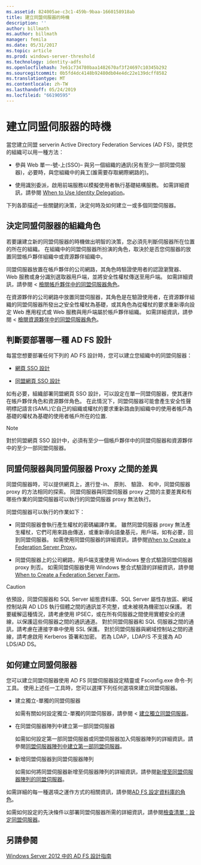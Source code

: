 ```yaml
---
ms.assetid: 824005ae-c3c1-459b-9baa-1660158918ab
title: 建立同盟伺服器的時機
description: ''
author: billmath
ms.author: billmath
manager: femila
ms.date: 05/31/2017
ms.topic: article
ms.prod: windows-server-threshold
ms.technology: identity-adfs
ms.openlocfilehash: 7e61c734780baa1482670af3f24697c10345b292
ms.sourcegitcommit: 0b5fd4dc4148b92480db04e4dc22e139dcff8582
ms.translationtype: MT
ms.contentlocale: zh-TW
ms.lasthandoff: 05/24/2019
ms.locfileid: "66190595"
---
```

# <a name="when-to-create-a-federation-server"></a>建立同盟伺服器的時機

當您建立同盟 serverin Active Directory Federation Services \(AD FS\)，提供您的組織可以用一種方法：  
  
-   參與 Web 單一\-號\-上\(SSO\)– 與另一個組織的通訊\(另有至少一部同盟伺服器\)，必要時，與您組織中的員工\(誰需要存取網際網路的\)。  
  
-   使用識別委派，啟用前端服務以模擬使用者執行基礎結構服務。 如需詳細資訊，請參閱 [When to Use Identity Delegation](When-to-Use-Identity-Delegation.md)。  
  
下列各節描述一些關鍵的決策，決定何時及如何建立一或多個同盟伺服器。  
  
## <a name="determine-the-organizational-role-for-the-federation-server"></a>決定同盟伺服器的組織角色  
若要讓建立新的同盟伺服器的時機做出明智的決策，您必須先判斷伺服器所在位置的所在的組織。 在組織中的同盟伺服器所扮演的角色，取決於是否您伺服器的放置同盟帳戶夥伴組織中或資源夥伴組織中。  
  
同盟伺服器放置在帳戶夥伴的公司網路，其角色時驗證使用者的認證瀏覽器、 Web 服務或身分識別選取器用戶端，並將安全性權杖傳送至用戶端。 如需詳細資訊，請參閱 <<c0> [ 檢閱帳戶夥伴中的同盟伺服器角色](Review-the-Role-of-the-Federation-Server-in-the-Account-Partner.md)。  
  
在資源夥伴的公司網路中放置同盟伺服器，其角色是在驗證使用者，在資源夥伴組織的同盟伺服器所發出之安全性權杖為基礎，或其角色為從權杖的要求重新導向設定 Web 應用程式或 Web 服務與用戶端屬於帳戶夥伴組織。 如需詳細資訊，請參閱 <<c0> [ 檢閱資源夥伴中的同盟伺服器角色](Review-the-Role-of-the-Federation-Server-in-the-Resource-Partner.md)。  
  
## <a name="determine-which-ad-fs-design-to-deploy"></a>判斷要部署哪一種 AD FS 設計  
每當您想要部署任何下列的 AD FS 設計時，您可以建立您組織中的同盟伺服器：  
  
-   [網頁 SSO 設計](Web-SSO-Design.md)  
  
-   [同盟網頁 SSO 設計](Federated-Web-SSO-Design.md)  
  
如有必要，組織部署同盟網頁 SSO 設計，可以設定在單一同盟伺服器，使其運作在帳戶夥伴角色和資源夥伴角色。 在此情況下，同盟伺服器可能會產生安全性聲明標記語言\(SAML\)它自己的組織或權杖的要求重新路由到組織中的使用者帳戶為基礎的權杖為基礎的使用者帳戶所在的位置.  
  
> [!NOTE]  
> 對於同盟網頁 SSO 設計中，必須有至少一個帳戶夥伴中的同盟伺服器和資源夥伴中的至少一部同盟伺服器。  
  
## <a name="differences-between-a-federation-server-and-a-federation-server-proxy"></a>同盟伺服器與同盟伺服器 Proxy 之間的差異  
同盟伺服器時，可以提供網頁上，進行登\-in、 原則、 驗證、 和中，同盟伺服器 proxy 的方法相同的探索。 同盟伺服器與同盟伺服器 proxy 之間的主要差異和有哪些作業的同盟伺服器可以執行的同盟伺服器 proxy 無法執行。  
  
同盟伺服器可以執行的作業如下：  
  
-   同盟伺服器會執行產生權杖的密碼編譯作業。 雖然同盟伺服器 proxy 無法產生權杖，它們可用來路由傳送，或重新導向語彙基元，用戶端，如有必要，回到同盟伺服器。 如需使用同盟伺服器的詳細資訊，請參閱[When to Create a Federation Server Proxy](When-to-Create-a-Federation-Server-Proxy.md)。  
  
-   同盟伺服器上的公司網路，用戶端支援使用 Windows 整合式驗證同盟伺服器 proxy 則否。 如需同盟伺服器使用 Windows 整合式驗證的詳細資訊，請參閱[When to Create a Federation Server Farm](When-to-Create-a-Federation-Server-Farm.md)。  
  
> [!CAUTION]  
> 依預設，同盟伺服器和 SQL Server 組態資料庫、SQL Server 屬性存放區、網域控制站與 AD LDS 執行個體之間的通訊並不完整，或未被視為機密加以保護。 若要緩解這種情況，請考慮使用 IPSEC，或在所有伺服器之間使用實體安全的連線，以保護這些伺服器之間的通訊通道。 對於同盟伺服器和 SQL 伺服器之間的通訊，請考慮在連接字串中使用 SSL 保護。 對於同盟伺服器與網域控制站之間的連線，請考慮啟用 Kerberos 簽署和加密。 若為 LDAP，LDAP\/S 不支援為 AD LDS\/AD DS。  
  
## <a name="how-to-create-a-federation-server"></a>如何建立同盟伺服器  
您可以建立同盟伺服器使用 AD FS 同盟伺服器設定精靈或 Fsconfig.exe 命令\-列工具。 使用上述任一工具時，您可以選擇下列任何選項來建立同盟伺服器。  
  
-   建立獨立\-單獨的同盟伺服器  
  
    如需有關如何設定獨立\-單獨的同盟伺服器，請參閱 <<c2> [ 建立獨立同盟伺服器](../../ad-fs/deployment/Create-a-Stand-Alone-Federation-Server.md)。  
  
-   在同盟伺服器陣列中建立第一部同盟伺服器  
  
    如需如何設定第一部同盟伺服器或同盟伺服器加入伺服器陣列的詳細資訊，請參閱[同盟伺服器陣列中建立第一部同盟伺服器](../../ad-fs/deployment/Create-the-First-Federation-Server-in-a-Federation-Server-Farm.md)。  
  
-   新增同盟伺服器到同盟伺服器陣列  
  
    如需如何將同盟伺服器新增至伺服器陣列的詳細資訊，請參閱[新增至同盟伺服器陣列的同盟伺服器](../../ad-fs/deployment/Add-a-Federation-Server-to-a-Federation-Server-Farm.md)。  
  
如需詳細的每一種選項之運作方式的相關資訊，請參閱[AD FS 設定資料庫的角色](../../ad-fs/technical-reference/The-Role-of-the-AD-FS-Configuration-Database.md)。  
  
如需如何設定的先決條件以部署同盟伺服器所需的詳細資訊，請參閱[檢查清單：設定同盟伺服器](../../ad-fs/deployment/Checklist--Setting-Up-a-Federation-Server.md)。  
  
## <a name="see-also"></a>另請參閱
[Windows Server 2012 中的 AD FS 設計指南](AD-FS-Design-Guide-in-Windows-Server-2012.md)

